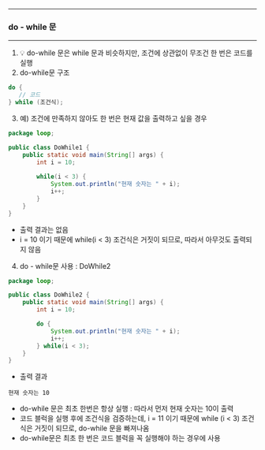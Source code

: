 -----
### do - while 문
-----
1. 💡 do-while 문은 while 문과 비슷하지만, 조건에 상관없이 무조건 한 번은 코드를 실행
2. do-while문 구조
```java
do {
   // 코드
} while (조건식);
```

3. 예) 조건에 만족하지 않아도 한 번은 현재 값을 출력하고 싶을 경우
```java
package loop;

public class DoWhile1 {
    public static void main(String[] args) {
        int i = 10;
        
        while(i < 3) {
            System.out.println("현재 숫자는 " + i);
            i++;
        }
    }
}
```
  - 출력 결과는 없음
  - i = 10 이기 때문에 while(i < 3) 조건식은 거짓이 되므로, 따라서 아무것도 출력되지 않음

4. do - while문 사용 : DoWhile2
```java
package loop;

public class DoWhile2 {
    public static void main(String[] args) {
        int i = 10;

        do {
            System.out.println("현재 숫자는 " + i);
            i++;
        } while(i < 3);
    }
}
```
  - 출력 결과
```
현재 숫자는 10
```
   - do-while 문은 최초 한번은 항상 실행 : 따라서 먼저 현재 숫자는 10이 출력
   - 코드 블럭을 실행 후에 조건식을 검증하는데, i = 11 이기 때문에 while (i < 3) 조건식은 거짓이 되므로, do-while 문을 빠져나옴
   - do-while문은 최초 한 번은 코드 블럭을 꼭 실행해야 하는 경우에 사용
